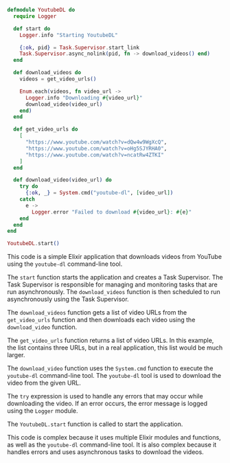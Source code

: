 ```elixir
defmodule YoutubeDL do
  require Logger

  def start do
    Logger.info "Starting YoutubeDL"

    {:ok, pid} = Task.Supervisor.start_link
    Task.Supervisor.async_nolink(pid, fn -> download_videos() end)
  end

  def download_videos do
    videos = get_video_urls()

    Enum.each(videos, fn video_url ->
      Logger.info "Downloading #{video_url}"
      download_video(video_url)
    end)
  end

  def get_video_urls do
    [
      "https://www.youtube.com/watch?v=dQw4w9WgXcQ",
      "https://www.youtube.com/watch?v=oHg5SJYRHA0",
      "https://www.youtube.com/watch?v=ncatRw4ZTKI"
    ]
  end

  def download_video(video_url) do
    try do
      {:ok, _} = System.cmd("youtube-dl", [video_url])
    catch
      e ->
        Logger.error "Failed to download #{video_url}: #{e}"
    end
  end
end

YoutubeDL.start()
```

This code is a simple Elixir application that downloads videos from YouTube using the `youtube-dl` command-line tool.

The `start` function starts the application and creates a Task Supervisor. The Task Supervisor is responsible for managing and monitoring tasks that are run asynchronously. The `download_videos` function is then scheduled to run asynchronously using the Task Supervisor.

The `download_videos` function gets a list of video URLs from the `get_video_urls` function and then downloads each video using the `download_video` function.

The `get_video_urls` function returns a list of video URLs. In this example, the list contains three URLs, but in a real application, this list would be much larger.

The `download_video` function uses the `System.cmd` function to execute the `youtube-dl` command-line tool. The `youtube-dl` tool is used to download the video from the given URL.

The `try` expression is used to handle any errors that may occur while downloading the video. If an error occurs, the error message is logged using the `Logger` module.

The `YoutubeDL.start` function is called to start the application.

This code is complex because it uses multiple Elixir modules and functions, as well as the `youtube-dl` command-line tool. It is also complex because it handles errors and uses asynchronous tasks to download the videos.